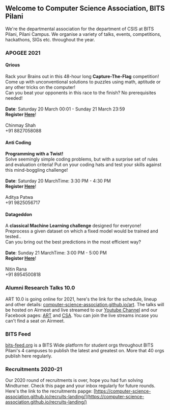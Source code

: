 ## Welcome to Computer Science Association, BITS Pilani

We're the departmental association for the department of CSIS at BITS Pilani, Pilani Campus. We organise a variety of talks, events, competitions, hackathons, SIGs etc. throughout the year.

### APOGEE 2021

#### **Qrious**

Rack your Brains out in this 48-hour long **Capture-The-Flag** competition! Come up with unconventional solutions to puzzles using math, aptitude or any other tricks on the computer! <br>
Can you beat your opponents in this race to the finish? No prerequisites needed! <br> <br>
**Date**: Saturday 20 March 00:01 - Sunday 21 March 23:59 <br>
**Register [Here](https://dare2compete.com/o/qrious-apogee-bits-pilani-birla-institute-of-technology-science-bits-pilani-150988)**! <br> <br>
Chinmay Shah <br>
+91 8827058088 <br>



#### **Anti Coding**

**Programming with a Twist!** <br>
Solve seemingly simple coding problems, but with a surprise set of rules and evaluation criteria! Put on your coding hats and test your skills against this mind-boggling challenge! <br> <br>
**Date**: Saturday 20 MarchTime: 3:30 PM - 4:30 PM <br>
**Register [Here](https://dare2compete.com/o/anti-coding-apogee-bits-pilani-birla-institute-of-technology-science-bits-pilani-151030)**! <br> <br>
Aditya Patwa <br>
+91 9825056717 <br>


#### **Datageddon**

A **classical Machine Learning challenge** designed for everyone! Preprocess a given dataset on which a fixed model would be trained and tested.. <br>
Can you bring out the best predictions in the most efficient way? <br> <br>
**Date**: Sunday 21 MarchTime: 3:00 PM - 5:00 PM <br>
**Register [Here](https://dare2compete.com/o/datageddon-apogee-bits-pilani-birla-institute-of-technology-science-bits-pilani-151049)**! <br> <br>
Nitin Rana <br>
+91 8954500818 <br>

### Alumni Research Talks 10.0

ART 10.0 is going online for 2021, here's the link for the schedule, lineup and other details: [computer-science-association.github.io/art](https://computer-science-association.github.io/art).
The talks will be hosted on Airmeet and live streamed to our [Youtube Channel](https://www.youtube.com/channel/UCYiBwzdsS8FImzKCDlnTqfw) and our Facebook pages: [ART](https://www.facebook.com/Alumni.Research.Talks) and [CSA](https://www.facebook.com/csa.bits). You can join the live streams incase you can't find a seat on Airmeet.

### BITS Feed

[bits-feed.org](https://bits-feed.org) is a BITS Wide platform for student orgs throughout BITS Pilani's 4 campuses to publish the latest and greatest on. More that 40 orgs publish here regularly.

### Recruitments 2020-21

Our 2020 round of recruitments is over, hope you had fun solving Mindturner. Check this page and your inbox regularly for future rounds. Here's the link to the recruitments papge: [https://computer-science-association.github.io/recruits-landing/](https://computer-science-association.github.io/recruits-landing/)
